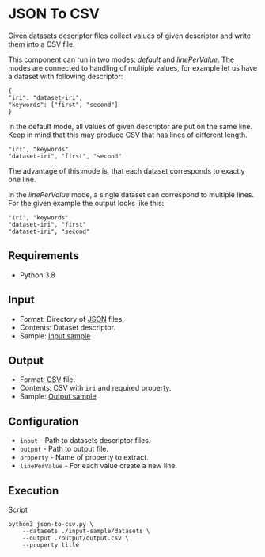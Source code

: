 # JSON To CSV
Given datasets descriptor files collect values of given descriptor and 
write them into a CSV file. 

This component can run in two modes: *default* and *linePerValue*.
The modes are connected to handling of multiple values, for example
let us have a dataset with following descriptor:
```
{
"iri": "dataset-iri",
"keywords": ["first", "second"]
}
```
In the default mode, all values of given descriptor are put on the same line.
Keep in mind that this may produce CSV that has lines of different length.
```
"iri", "keywords"
"dataset-iri", "first", "second"
```
The advantage of this mode is, that each dataset corresponds to exactly 
one line.

In the *linePerValue* mode, a single dataset can correspond to multiple lines. 
For the given example the output looks like this:
```
"iri", "keywords"
"dataset-iri", "first"
"dataset-iri", "second"
```

## Requirements
- Python 3.8

## Input
- Format: Directory of [JSON](https://www.json.org/) files.
- Contents: Dataset descriptor.
- Sample: [Input sample](input-sample/datasets)

## Output
- Format: [CSV](https://tools.ietf.org/html/rfc4180) file.
- Contents: CSV with ```iri``` and required property.
- Sample: [Output sample](output-sample/output.csv)

## Configuration
- ```input``` - Path to datasets descriptor files.
- ```output``` - Path to output file.
- ```property``` - Name of property to extract.
- ```linePerValue``` - For each value create a new line. 

## Execution
[Script](script)
```shell
python3 json-to-csv.py \
    --datasets ./input-sample/datasets \
    --output ./output/output.csv \
    --property title
```
